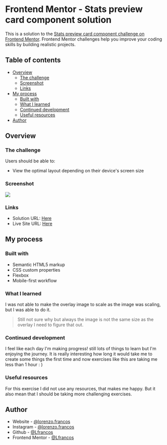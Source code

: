 # Frontend Mentor - Stats preview card component solution

This is a solution to the [Stats preview card component challenge on Frontend Mentor](https://www.frontendmentor.io/challenges/stats-preview-card-component-8JqbgoU62). Frontend Mentor challenges help you improve your coding skills by building realistic projects.

## Table of contents

- [Overview](#overview)
  - [The challenge](#the-challenge)
  - [Screenshot](#screenshot)
  - [Links](#links)
- [My process](#my-process)
  - [Built with](#built-with)
  - [What I learned](#what-i-learned)
  - [Continued development](#continued-development)
  - [Useful resources](#useful-resources)
- [Author](#author)


## Overview

### The challenge

Users should be able to:

- View the optimal layout depending on their device's screen size

### Screenshot

![](./screenshot.jpg)


### Links

- Solution URL: [Here](https://github.com/Lfrancos/stats-preview-card-component-main)
- Live Site URL: [Here](https://lfrancos.github.io/stats-preview-card-component-main/)

## My process

### Built with

- Semantic HTML5 markup
- CSS custom properties
- Flexbox
- Mobile-first workflow

### What I learned

I was not able to make the overlay image to scale as the image was scaling, but I was able to do it.

> Still not sure why but always the image is not the same size as the overlay I need to figure that out.

### Continued development

I feel like each day I'm making progress! still lots of things to learn but I'm enjoying the journey. It is really interesting how long it would take me to create some things the first time and now exercises like this are taking me less than 1 hour : )

### Useful resources

For this exercise I did not use any resources, that makes me happy. But it also mean that I should be taking more challenging exercises.

## Author

- Website - [@lorenzo.francos](https://www.lorenzofrancos.com)
- Instagram - [@lorenzo.francos](https://www.instagram.com/lorenzo.francos/?hl=en)
- Github - [@Lfrancos](https://github.com/Lfrancos)
- Frontend Mentor - [@Lfrancos](https://www.frontendmentor.io/profile/Lfrancos)

